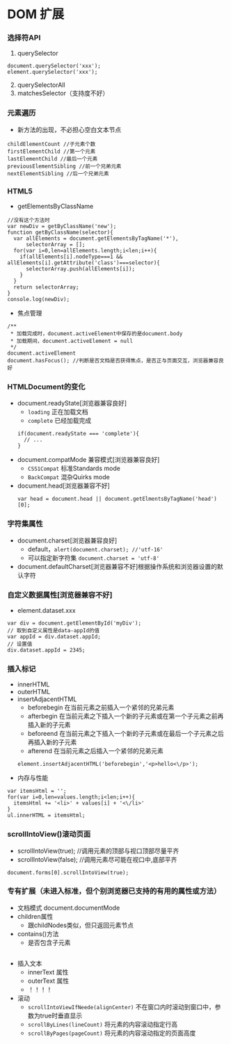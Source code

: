 # DOM 扩展

### 选择符API
1. querySelector
```
document.querySelector('xxx');
element.querySelector('xxx');
```
2. querySelectorAll
3. matchesSelector（支持度不好）

### 元素遍历
* 新方法的出现，不必担心空白文本节点
```
childElementCount //子元素个数
firstElementChild //第一个元素
lastElementChild //最后一个元素
previousElementSibling //前一个兄弟元素
nextElementSibling //后一个兄弟元素
```

### HTML5
* getElementsByClassName
```
//没有这个方法时
var newDiv = getByClassName('new');
function getByClassName(selector){
  var allElements = document.getElementsByTagName('*'),
      selectorArray = [];
  for(var i=0,len=allElements.length;i<len;i++){
    if(allElements[i].nodeType===1 && allElements[i].getAttribute('class')===selector){
      selectorArray.push(allElements[i]);
    }
  }
  return selectorArray;
}
console.log(newDiv);
```
* 焦点管理
```
/**
 * 加载完成时，document.activeElement中保存的是document.body
 * 加载期间，document.activeElement = null
 */
document.activeElement
document.hasFocus(); //判断是否文档是否获得焦点，是否正与页面交互，浏览器兼容良好
```

### HTMLDocument的变化
* document.readyState[浏览器兼容良好]
  * `loading` 正在加载文档
  * `complete` 已经加载完成
  ```
  if(document.readyState === 'complete'){
    // ...
  }
  ```
* document.compatMode 兼容模式[浏览器兼容良好]
  * `CSS1Compat` 标准Standards mode
  * `BackCompat` 混杂Quirks mode
* document.head[浏览器兼容不好]
  ```
  var head = document.head || document.getElmentsByTagName('head')[0];
  ```

### 字符集属性
* document.charset[浏览器兼容良好]
  * default，`alert(document.charset); //'utf-16'`
  * 可以指定新字符集 `document.charset = 'utf-8'`
* document.defaultCharset[浏览器兼容不好]根据操作系统和浏览器设置的默认字符

### 自定义数据属性[浏览器兼容不好]
* element.dataset.xxx
```
var div = document.getElementById('myDiv');
// 取到自定义属性是data-appId的值
var appId = div.dataset.appId;
// 设置值
div.dataset.appId = 2345;
```

### 插入标记
* innerHTML
* outerHTML
* insertAdjacentHTML
  * beforebegin 在当前元素之前插入一个紧邻的兄弟元素
  * afterbegin 在当前元素之下插入一个新的子元素或在第一个子元素之前再插入新的子元素
  * beforeend 在当前元素之下插入一个新的子元素或在最后一个子元素之后再插入新的子元素
  * afterend 在当前元素之后插入一个紧邻的兄弟元素
  ```
  element.insertAdjacentHTML('beforebegin','<p>hello<\/p>');
  ```
* 内存与性能
```
var itemsHtml = '';
for(var i=0,len=values.length;i<len;i++){
  itemsHtml += '<li>' + values[i] + '<\/li>'
}
ul.innerHTML = itemsHtml;
```

### scrollIntoView()滚动页面
* scrollIntoView(true); //调用元素的顶部与视口顶部尽量平齐
* scrollIntoView(false); //调用元素尽可能在视口中,底部平齐
```
document.forms[0].scrollIntoView(true);
```

### 专有扩展（未进入标准，但个别浏览器已支持的有用的属性或方法）
* 文档模式 document.documentMode
* children属性
  * 跟childNodes类似，但只返回元素节点
* contains()方法
  * 是否包含子元素
  ```
  
  ```
* 插入文本
  * innerText 属性
  * outerText 属性
  * ！！！！
* 滚动
  * `scrollIntoViewIfNeede(alignCenter)` 不在窗口内时滚动到窗口中，参数为true时垂直显示
  * `scrollByLines(lineCount)` 将元素的内容滚动指定行高
  * `scrollByPages(pageCount)` 将元素的内容滚动指定的页面高度
